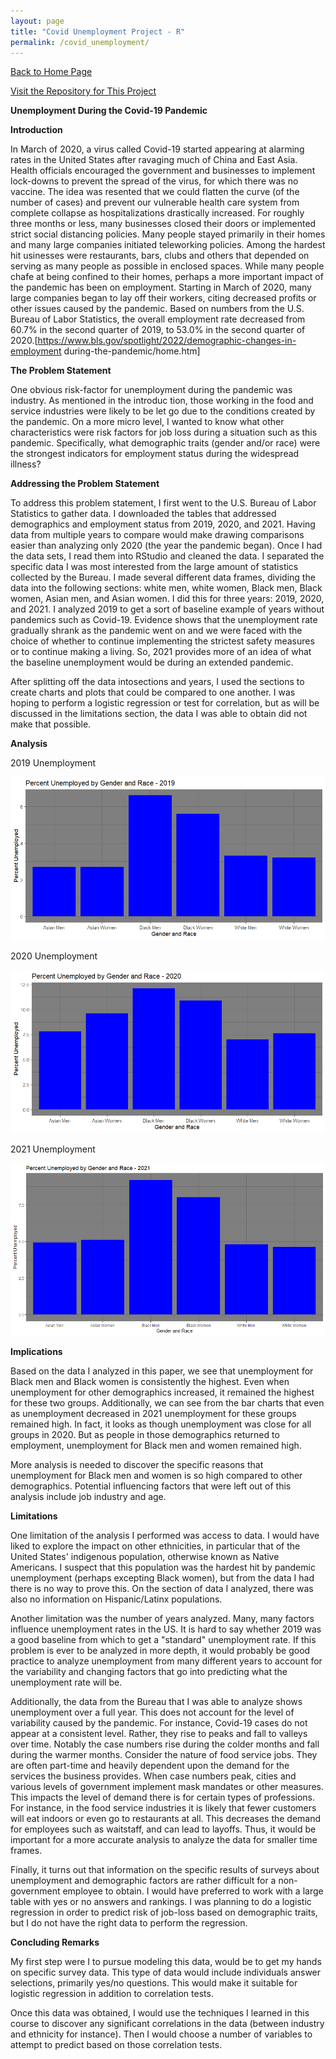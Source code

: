 ```yaml
---
layout: page
title: "Covid Unemployment Project - R"
permalink: /covid_unemployment/
---
```


[Back to Home Page](https://kdfullington.github.io/kdfullington_portfolio/)

[Visit the Repository for This Project](https://github.com/kdfullington/kdfullington-portfolio/tree/main/covid_unemployment)

**Unemployment During the Covid-19 Pandemic**

**Introduction**

In March of 2020, a virus called Covid-19 started appearing at alarming rates in the United States after
ravaging much of China and East Asia. Health officials encouraged the government and businesses to
implement lock-downs to prevent the spread of the virus, for which there was no vaccine. The idea was
resented that we could flatten the curve (of the number of cases) and prevent our vulnerable health care
system from complete collapse as hospitalizations drastically increased. For roughly three months or less,
many businesses closed their doors or implemented strict social distancing policies. Many people stayed
primarily in their homes and many large companies initiated teleworking policies. Among the hardest hit
usinesses were restaurants, bars, clubs and others that depended on serving as many people as possible in
enclosed spaces.
While many people chafe at being confined to their homes, perhaps a more important impact of the pandemic
has been on employment. Starting in March of 2020, many large companies began to lay off their workers,
citing decreased profits or other issues caused by the pandemic. Based on numbers from the U.S. Bureau of
Labor Statistics, the overall employment rate decreased from 60.7% in the second quarter of 2019, to 53.0%
in the second quarter of 2020.[https://www.bls.gov/spotlight/2022/demographic-changes-in-employment
during-the-pandemic/home.htm]

**The Problem Statement**

One obvious risk-factor for unemployment during the pandemic was industry. As mentioned in the introduc
tion, those working in the food and service industries were likely to be let go due to the conditions created
by the pandemic. On a more micro level, I wanted to know what other characteristics were risk factors for
job loss during a situation such as this pandemic. Specifically, what demographic traits (gender and/or race)
were the strongest indicators for employment status during the widespread illness?

**Addressing the Problem Statement**

To address this problem statement, I first went to the U.S. Bureau of Labor Statistics to gather data. I
downloaded the tables that addressed demographics and employment status from 2019, 2020, and 2021.
Having data from multiple years to compare would make drawing comparisons easier than analyzing only
2020 (the year the pandemic began). Once I had the data sets, I read them into RStudio and cleaned the
data. I separated the specific data I was most interested from the large amount of statistics collected by
the Bureau. I made several different data frames, dividing the data into the following sections: white men,
white women, Black men, Black women, Asian men, and Asian women.
I did this for three years: 2019, 2020, and 2021. I analyzed 2019 to get a sort of baseline example of years
without pandemics such as Covid-19. Evidence shows that the unemployment rate gradually shrank as the
pandemic went on and we were faced with the choice of whether to continue implementing the strictest
safety measures or to continue making a living. So, 2021 provides more of an idea of what the baseline
unemployment would be during an extended pandemic.

After splitting off the data intosections and years, I used the sections to create charts and plots that could be compared to one another. I was hoping to perform a logistic regression or test for correlation, but as will be discussed in the limitations section, the data I was able to obtain did not make that possible.

**Analysis**

2019 Unemployment

![Graph](../assets/images/covid_unemp_gen&race2019.jpeg)


2020 Unemployment

![Graph2](../assets/images/covid_unemp_gen&race2020.jpeg)


2021 Unemployment

![Graph3](../assets/images/covid_unemp_gen&race2021.jpeg)


**Implications**

Based on the data I analyzed in this paper, we see that unemployment for Black men and Black women is consistently the highest. Even when unemployment for other demographics increased, it remained the highest for these two groups. Additionally, we can see from the bar charts that even as unemployment decreased in 2021 unemployment for these groups remained high. In fact, it looks as though unemployment was close for all groups in 2020. But as people in those demographics returned to employment, unemployment for Black men and women remained high. 

More analysis is needed to discover the specific reasons that unemployment for Black men and women is so high compared to other demographics. Potential influencing factors that were left out of this analysis include job industry and age.

**Limitations**

One limitation of the analysis I performed was access to data. I would have liked to explore the impact on other ethnicities, in particular that of the United States' indigenous population, otherwise known as Native Americans. I suspect that this population was the hardest hit by pandemic unemployment (perhaps excepting Black women), but from the data I had there is no way to prove this. On the section of data I analyzed, there was also no information on Hispanic/Latinx populations.

Another limitation was the number of years analyzed. Many, many factors influence unemployment rates in the US. It is hard to say whether 2019 was a good baseline from which to get a "standard" unemployment rate. If this problem is ever to be analyzed in more depth, it would probably be good practice to analyze unemployment from many different years to account for the variability and changing factors that go into predicting what the unemployment rate will be.

Additionally, the data from the Bureau that I was able to analyze shows unemployment over a full year. This does not account for the level of variability caused by the pandemic. For instance, Covid-19 cases do not appear at a consistent level. Rather, they rise to peaks and fall to valleys over time. Notably the case numbers rise during the colder months and fall during the warmer months. Consider the nature of food service jobs. They are often part-time and heavily dependent upon the demand for the services the business provides. When case numbers peak, cities and various levels of government implement mask mandates or other measures. This impacts the level of demand there is for certain types of professions. For instance, in the food service industries it is likely that fewer customers will eat indoors or even go to restaurants at all. This decreases the demand for employees such as waitstaff, and can lead to layoffs. Thus, it would be important for a more accurate analysis to analyze the data for smaller time frames. 

Finally, it turns out that information on the specific results of surveys about unemployment and demographic factors are rather difficult for a non-government employee to obtain. I would have preferred to work with a large table with yes or no answers and rankings. I was planning to do a logistic regression in order to predict risk of job-loss based on demographic traits, but I do not have the right data to perform the regression.

**Concluding Remarks**

My first step were I to pursue modeling this data, would be to get my hands on specific survey data. This type of data would include individuals answer selections, primarily yes/no questions. This would make it suitable for logistic regression in addition to correlation tests.

Once this data was obtained, I would use the techniques I learned in this course to discover any significant correlations in the data (between industry and ethnicity for instance). Then I would choose a number of variables to attempt to predict based on those correlation tests. 
